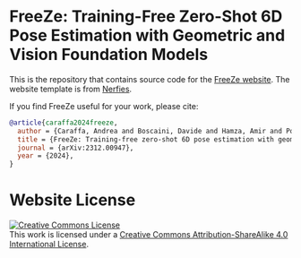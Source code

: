# FreeZe: Training-Free Zero-Shot 6D Pose Estimation with Geometric and Vision Foundation Models

This is the repository that contains source code for the [FreeZe website](https://andreacaraffa.github.io/freeze/). The website template is from [Nerfies](https://github.com/nerfies/nerfies.github.io).

If you find FreeZe useful for your work, please cite:

```bibtex
@article{caraffa2024freeze,
  author = {Caraffa, Andrea and Boscaini, Davide and Hamza, Amir and Poiesi, Fabio},
  title = {FreeZe: Training-free zero-shot 6D pose estimation with geometric and vision foundation models},
  journal = {arXiv:2312.00947},
  year = {2024},
}
```

# Website License
<a rel="license" href="http://creativecommons.org/licenses/by-sa/4.0/"><img alt="Creative Commons License" style="border-width:0" src="https://i.creativecommons.org/l/by-sa/4.0/88x31.png" /></a><br />This work is licensed under a <a rel="license" href="http://creativecommons.org/licenses/by-sa/4.0/">Creative Commons Attribution-ShareAlike 4.0 International License</a>.
